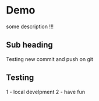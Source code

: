 # Demo

some description !!!
## Sub heading 

Testing new commit and push on git

## Testing 
1 - local develpment 
2 - have fun
